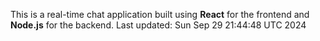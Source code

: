 This is a real-time chat application built using **React** for the frontend and **Node.js** for the backend.
Last updated: Sun Sep 29 21:44:48 UTC 2024
